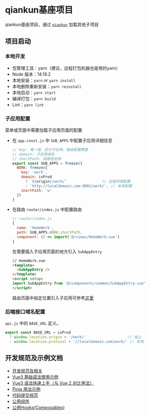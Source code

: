 # qiankun基座项目

qiankun基座项目，通过 [`qiankun`](https://qiankun.umijs.org/zh/guide) 加载其他子项目

## 项目启动

### 本地开发

- 包管理工具：yarn（建议，远程打包机器也是用的yarn）
- Node 版本：14.19.2
- 本地安装：`yarn` or `yarn install`
- 本地删除重新安装：`yarn reinstall`
- 本地启动：`yarn start`
- 编译打包：`yarn build`
- Lint：`yarn lint`

### 子应用配置

菜单或页面中需要加载子应用页面的配置

- 在 `app.const.js` 中 `SUB_APPS` 中配置子应用详细信息

  ```js
  // key: 唯一值，区分子应用，路由配置需要
  // domain: 子应用域名
  // shortPath: 短路径名称
  export const SUB_APPS = freeze({
    WORK: freeze({
      key: 'work',
      domain: isProd
        ? `${origin}/work/`                // 远程环境配置
        : 'http://localdomain.com:8001/work/', // 本地配置
      shortPath: 'w'
    })
  }
  ```

- 在路由 `router/index.js` 中配置路由

  ```js
  // router/index.js
  {
    name: 'HomeWork',
    path: SUB_APPS.WORK.shortPath,
    component: () => import('@/views/HomeWork.vue')
  }
  ```

  在需要插入子应用页面的地方引入 `SubAppEntry`

  ```html
  // HomeWork.vue
  <template>
    <SubAppEntry />
  </template>
  <script setup>
  import SubAppEntry from '@/components/common/SubAppEntry.vue'
  </script>
  ```

  路由页面中指定位置引入子应用可参考[这里](https://qiankun.umijs.org/zh/faq#%E5%A6%82%E4%BD%95%E5%9C%A8%E4%B8%BB%E5%BA%94%E7%94%A8%E7%9A%84%E6%9F%90%E4%B8%AA%E8%B7%AF%E7%94%B1%E9%A1%B5%E9%9D%A2%E5%8A%A0%E8%BD%BD%E5%BE%AE%E5%BA%94%E7%94%A8)

### 后端接口域名配置

`api.js` 中的 `BASE_URL` 定义。

```js
export const BASE_URL = isProd
  ? window.location.origin + '/work/'                   // 线上
  : window.location.protocol + '//localdomain.com/work/' // 本地
```

## 开发规范及示例文档

- [开发规范及相关](./docs/dev.md)
- [Vue3 基础语法使用示例](./docs/vue3syntax.md)
- [Vue3 语法快速上手（与 Vue 2 对比用法）](./docs/vue3easystart.md)
- [Pinia 用法示例](./docs/pinia.md)
- [代码提交规范](./docs/commit.md)
- [公用组件](./docs/components.md)
- [公用Hooks(Composables)](./docs/hooks.md)
